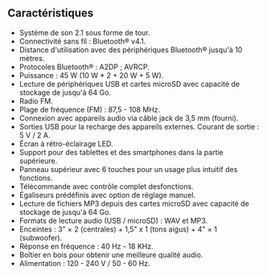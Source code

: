 ## Caractéristiques

- Système de son 2.1 sous forme de tour.
- Connectivité sans fil : Bluetooth® v4.1.
- Distance d'utilisation avec des périphériques Bluetooth® jusqu'à 10 mètres.
- Protocoles Bluetooth® : A2DP ; AVRCP.
- Puissance : 45 W (10 W * 2 + 20 W + 5 W).
- Lecture de périphériques USB et cartes microSD avec capacité de stockage de jusqu'à 64 Go.
- Radio FM.
- Plage de fréquence (FM) : 87,5 - 108 MHz.
- Connexion avec appareils audio via câble jack de 3,5 mm (fourni).
- Sorties USB pour la recharge des appareils externes. Courant de sortie : 5 V / 2 A.
- Écran à rétro-éclairage LED.
- Support pour des tablettes et des smartphones dans la partie supérieure.
- Panneau supérieur avec 6 touches pour un usage plus intuitif des fonctions.
- Télécommande avec contrôle complet desfonctions.
- Égaliseurs prédéfinis avec option de réglage manuel.
- Lecture de fichiers MP3 depuis des cartes microSD avec capacité de stockage de jusqu'à 64 Go.
- Formats de lecture audio (USB / microSD) : WAV et MP3.
- Enceintes : 3" × 2 (centrales) + 1,5" x 1 (tons aigus) + 4" × 1 (subwoofer).
- Réponse en fréquence : 40 Hz - 18 KHz.
- Boîtier en bois pour obtenir une meilleure qualité audio.
- Alimentation : 120 - 240 V / 50 - 60 Hz.
